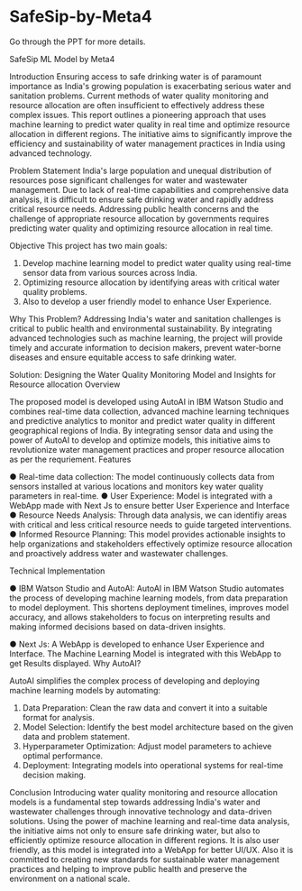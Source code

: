 # SafeSip-by-Meta4

Go through the PPT for more details.

SafeSip ML Model by Meta4    
                 
Introduction
Ensuring access to safe drinking water is of paramount importance as India's growing population is exacerbating serious water and sanitation problems. Current methods of water quality monitoring and resource allocation are often insufficient to effectively address these complex issues. This report outlines a pioneering approach that uses machine learning to predict water quality in real time and optimize resource allocation in different regions. The initiative aims to significantly improve the efficiency and sustainability of water management practices in India using advanced technology.

Problem Statement
India's large population and unequal distribution of resources pose significant challenges for water and wastewater management. Due to lack of real-time capabilities and comprehensive data analysis, it is difficult to ensure safe drinking water and rapidly address critical resource needs. Addressing public health concerns and the challenge of appropriate resource allocation by governments requires predicting water quality and optimizing resource allocation in real time.

Objective
This project has two main goals:

1.	Develop machine learning model to predict water quality using real-time sensor data from various sources across India.
2.	Optimizing resource allocation by identifying areas with critical water quality problems.
3.	Also to develop a user friendly model to enhance User Experience.

Why This Problem?
Addressing India's water and sanitation challenges is critical to public health and environmental sustainability. By integrating advanced technologies such as machine learning, the project will provide timely and accurate information to decision makers, prevent water-borne diseases and ensure equitable access to safe drinking water.

Solution: Designing the Water Quality Monitoring Model and Insights for Resource allocation
Overview

The proposed model is developed using AutoAI in IBM Watson Studio and combines real-time data collection, advanced machine learning techniques and predictive analytics to monitor and predict water quality in different geographical regions of India. By integrating sensor data and using the power of AutoAI to develop and optimize models, this initiative aims to revolutionize water management practices and proper resource allocation as per the requriement.
Features

●	Real-time data collection: The model continuously collects data from sensors installed at various locations and monitors key water quality parameters in real-time.
●	User Experience: Model is integrated with a WebApp made with Next Js to ensure better User Experience and Interface
●	Resource Needs Analysis: Through data analysis, we can identifiy areas with critical and less critical resource needs to guide targeted interventions.
●	Informed Resource Planning: This model provides actionable insights to help organizations and stakeholders effectively optimize resource allocation and proactively address water and wastewater challenges. 

Technical Implementation

●	IBM Watson Studio and AutoAI: AutoAI in IBM Watson Studio automates the process of developing machine learning models, from data preparation to model deployment. This shortens deployment timelines, improves model accuracy, and allows stakeholders to focus on interpreting results and making informed decisions based on data-driven insights. 

●	Next Js: A WebApp is developed to enhance User Experience and Interface. The Machine Learning Model is integrated with this WebApp to get Results displayed.
Why AutoAI?

AutoAI simplifies the complex process of developing and deploying machine learning models by automating:
1.	Data Preparation: Clean the raw data and convert it into a suitable format for analysis.
2.	Model Selection: Identify the best model architecture based on the given data and problem statement.
3.	Hyperparameter Optimization: Adjust model parameters to achieve optimal performance.
4.	Deployment: Integrating models into operational systems for real-time decision making.

Conclusion
Introducing water quality monitoring and resource allocation models is a fundamental step towards addressing India's water and wastewater challenges through innovative technology and data-driven solutions. Using the power of machine learning and real-time data analysis, the initiative aims not only to ensure safe drinking water, but also to efficiently optimize resource allocation in different regions. It is also user friendly, as this model is integrated into a WebApp for better UI/UX. Also it is committed to creating new standards for sustainable water management practices and helping to improve public health and preserve the environment on a national scale. 

